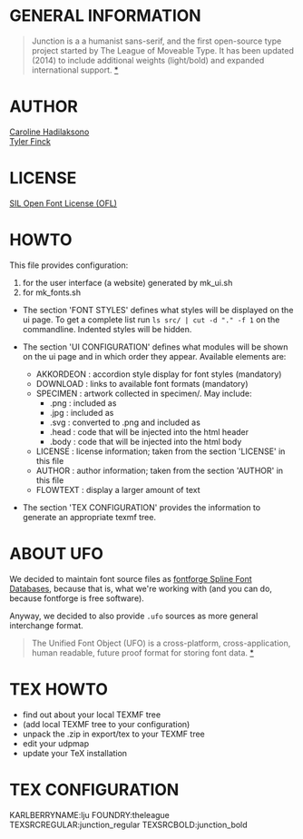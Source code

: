 GENERAL INFORMATION
===================

> Junction is a a humanist sans-serif, and the first open-source type project 
> started by The League of Moveable Type. 
> It has been updated (2014) to include additional weights (light/bold) 
> and expanded international support.
> [*](https://www.theleagueofmoveabletype.com/junction)

AUTHOR
======
[Caroline Hadilaksono](http://hadilaksono.com)    
[Tyler Finck](http://www.tylerfinck.com/)

LICENSE
=======
[SIL Open Font License (OFL)](http://scripts.sil.org/OFL)

HOWTO
=====

This file provides configuration:
1. for the user interface (a website) generated by mk_ui.sh 
2. for mk_fonts.sh

- The section 'FONT STYLES' defines what styles will be displayed on the ui 
  page. To get a complete list run `ls src/ | cut -d "." -f 1` on the 
  commandline. Indented styles will be hidden.

- The section 'UI CONFIGURATION' defines what modules will be shown on the ui 
  page and in which order they appear. Available elements are:

  - AKKORDEON :  accordion style display for font styles (mandatory)
  - DOWNLOAD  :  links to available font formats (mandatory)
  - SPECIMEN  :  artwork collected in specimen/. May include:
    - .png    :  included as <img>
    - .jpg    :  included as <img>
    - .svg    :  converted to .png and included as <img>
    - .head   :  code that will be injected into the html header
    - .body   :  code that will be injected into the html body
  - LICENSE   :  license information; 
                 taken from the section 'LICENSE' in this file
  - AUTHOR    :  author information; 
                 taken from the section 'AUTHOR' in this file
  - FLOWTEXT  :  display a larger amount of text        

- The section 'TEX CONFIGURATION' provides the information to generate an 
  appropriate texmf tree.


ABOUT UFO
=========

We decided to maintain font source files as [fontforge
Spline Font Databases](http://fontforge.org/sfdformat.html),
because that is, what we're working with
(and you can do, because fontforge is free software).

Anyway, we decided to also provide `.ufo` sources as
more general interchange format.

> The Unified Font Object (UFO) is a cross-platform, 
> cross-application, human readable, future proof format 
> for storing font data.
> [*](http://unifiedfontobject.org/)


TEX HOWTO
=========

- find out about your local TEXMF tree
- (add local TEXMF tree to your configuration)
- unpack the .zip in export/tex to your TEXMF tree
- edit your udpmap
- update your TeX installation


TEX CONFIGURATION
=================
KARLBERRYNAME:lju
FOUNDRY:theleague
TEXSRCREGULAR:junction_regular
TEXSRCBOLD:junction_bold

